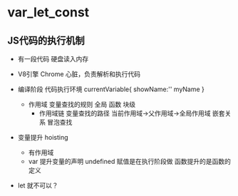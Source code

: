 # var_let_const
## JS代码的执行机制
- 有一段代码
  硬盘读入内存
- V8引擎
  Chrome 心脏，负责解析和执行代码
- 编译阶段
  代码执行环境
  currentVariable{
    showName:''
    myName
  }
  - 作用域 变量查找的规则
    全局
    函数 
    块级
    - 作用域链
      变量查找的路径 当前作用域->父作用域->全局作用域
    嵌套关系
    冒泡查找
- 变量提升 hoisting
  - 有作用域
  - var 提升变量的声明 undefined
    赋值是在执行阶段做
    函数提升的是函数的定义

 - let 就不可以？
 